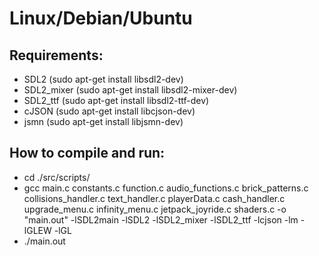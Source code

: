 # Linux/Debian/Ubuntu
## Requirements:
- SDL2 (sudo apt-get install libsdl2-dev)
- SDL2_mixer (sudo apt-get install libsdl2-mixer-dev)
- SDL2_ttf (sudo apt-get install libsdl2-ttf-dev)
- cJSON (sudo apt-get install libcjson-dev)
- jsmn (sudo apt-get install libjsmn-dev)

## How to compile and run:
- cd ./src/scripts/
- gcc main.c constants.c function.c audio_functions.c brick_patterns.c collisions_handler.c text_handler.c playerData.c cash_handler.c upgrade_menu.c infinity_menu.c jetpack_joyride.c shaders.c -o "main.out" -lSDL2main -lSDL2 -lSDL2_mixer -lSDL2_ttf -lcjson -lm -lGLEW -lGL
- ./main.out
